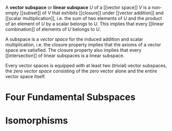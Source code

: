 
A **vector subspace** or **linear subspace** $U$ of a [[vector space]] $V$ is a non-empty [[subset]] of $V$ that exhibits [[closure]] under [[vector addition]] and [[scalar multiplication]], i.e. the sum of two elements of $U$ and the product of an element  of $U$ by a scalar belongs to $U$. This implies that every [[linear combination]] of elements of $U$ belongs to $U$.

A subspace is a *vector space* for the induced addition and scalar multiplication, i.e. the closure property implies that the axioms of a vector space are satisfied. The closure property also implies that every [[intersection]] of linear subspaces is a linear subspace.

Every vector spaces is equipped with at least two (trivial) vector subspaces, the *zero vector space* consisting of the zero vector alone and the entire vector space itself.


# Four Fundamental Subspaces


# Isomorphisms

